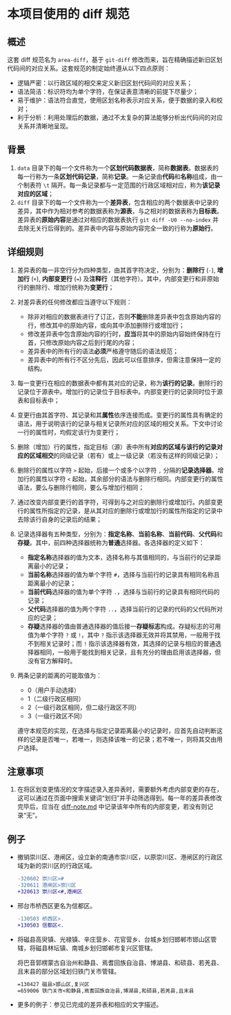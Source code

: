 # 本项目使用的 diff 规范

## 概述

这套 diff 规范名为 `area-diff`，基于 `git-diff` 修改而来，旨在精确描述新旧区划代码间的对应关系。这套规范的制定始终遵从以下四点原则：

- 逻辑严密：以行政区域的相交来定义新旧区划代码间的对应关系；
- 语法简洁：标识符均为单个字符，在保证表意清晰的前提下尽量少；
- 易于维护：语法符合直觉，使用区划名称表示对应关系，便于数据的录入和校对；
- 利于分析：利用处理后的数据，通过不太复杂的算法能够分析出代码间的对应关系并清晰地呈现。

## 背景

1. `data` 目录下的每一个文件称为一个**区划代码数据表**，简称**数据表**。数据表的每一行称为一条**区划代码记录**，简称**记录**。一条记录由**代码**和**名称**组成，由一个制表符 `\t` 隔开。每一条记录都与一定范围的行政区域相对应，称为**该记录对应的区域**；
1. `diff` 目录下的每一个文件称为一个**差异表**，包含相应的两个数据表中记录的差异，其中作为相对参考的数据表称为**源表**，与之相对的数据表称为**目标表**。差异表的**原始内容**是通过对相应的数据表执行 `git diff -U0 --no-index` 并去除无关行后得到的。差异表中内容与原始内容完全一致的行称为**原始行**。

## 详细规则

1. 差异表的每一非空行分为四种类型，由其首字符决定，分别为：**删除行** (`-`), **增加行** (`+`), **内部变更行** (`=`) 及**注释行**（其他字符）。其中，内部变更行和非原始行的删除行、增加行统称为**变更行**；
1. 对差异表的任何修改都应当遵守以下规则：
    - 除非对相应的数据表进行了订正，否则**不能**删除差异表中包含原始内容的行，修改其中的原始内容，或向其中添加删除行或增加行；
    - 修改差异表中包含原始内容的行时，**应当**将其中的原始内容始终保持在行首，只修改原始内容之后到行尾的内容；
    - 差异表中的所有行的语法**必须**严格遵守随后的语法规范；
    - 差异表中的所有行不区分先后，因此可以任意排序，但需注意保持一定的结构。
1. 每一变更行在相应的数据表中都有其对应的记录，称为**该行的记录**。删除行的记录位于源表中。增加行的记录位于目标表中。内部变更行的记录同时位于源表和目标表中；
1. 变更行由其首字符、其记录和其**属性**依序连接而成。变更行的属性具有确定的语法，用于说明该行的记录与相关记录所对应的区域的相交关系。下文中讨论一行的属性时，均假定该行为变更行；
1. 删除（增加）行的属性，指定目标（源）表中所有**对应的区域与该行的记录对应的区域相交**的同级记录（若有）或上一级记录（若没有这样的同级记录）；
1. 删除行的属性以字符 `>` 起始，后接一个或多个以字符 `,` 分隔的**记录选择器**。增加行的属性以字符 `<` 起始，其余部分的语法与删除行相同。内部变更行的属性语法，要么与删除行相同，要么与增加行相同；
1. 通过改变内部变更行的首字符，可得到与之对应的删除行或增加行。内部变更行的属性所指定的记录，是从其对应的删除行或增加行的属性所指定的记录中去除该行自身的记录后的结果；
1. 记录选择器有五种类型，分别为：**指定名称**、**当前名称**、**当前代码**、**父代码**和**存疑**。其中，前四种选择器统称为**普通**选择器。各选择器的定义如下：
    - **指定名称**选择器的值为文本，选择名称与其值相同的，与当前行的记录距离最小的记录；
    - **当前名称**选择器的值为单个字符 `#`，选择与当前行的记录具有相同名称且距离最小的记录；
    - **当前代码**选择器的值为单个字符 `.`，选择与当前行的记录具有相同代码的记录；
    - **父代码**选择器的值为两个字符 `..`，选择当前行的记录的代码的父代码所对应的记录；
    - **存疑**选择器的值由普通选择器的值后接一**存疑标志**构成。存疑标志的可用值为单个字符 `?` 或 `!`，其中 `?` 指示该选择器无效并将其禁用，一般用于找不到相关记录时；而 `!` 指示该选择器有效，其选择的记录与相应的普通选择器相同，一般用于能找到相关记录，且有充分的理由启用该选择器，但没有官方解释时。
1. 两条记录的距离的可能取值为：
    - 0（用户手动选择）
    - 1（二级行政区相同）
    - 2（一级行政区相同，但二级行政区不同）
    - 3（一级行政区不同）

    遵守本规范的实现，在选择与指定记录距离最小的记录时，应首先自动判断这样的记录是否唯一，若唯一，则选择该唯一的记录；若不唯一，则将其交由用户选择。

## 注意事项

1. 在将区划变更情况的文字描述录入差异表时，需要额外考虑内部变更的存在，这可以通过在页面中搜索关键词“划归”并手动筛选得到。每一年的差异表修改完毕后，应当在 [diff-note.md](diff-note.md) 中记录该年中所有的内部变更，若没有则记录“无”。

## 例子

- 撤销崇川区、港闸区，设立新的南通市崇川区，以原崇川区、港闸区的行政区域为新的崇川区的行政区域。

    ```diff
    -320602	崇川区>#
    -320611	港闸区>崇川区
    +320613	崇川区<#,港闸区
    ```

- 邢台市桥西区更名为信都区。

    ```diff
    -130503	桥西区>.
    +130503	信都区<.
    ```

- 将磁县高臾镇、光禄镇、辛庄营乡、花官营乡、台城乡划归邯郸市邯山区管辖，将磁县林坛镇、南城乡划归邯郸市复兴区管辖。

    将巴音郭楞蒙古自治州和静县、焉耆回族自治县、博湖县、和硕县、若羌县、且末县的部分区域划归铁门关市管辖。

    ```diff
    =130427	磁县>邯山区,复兴区
    =659006	铁门关市<和静县,焉耆回族自治县,博湖县,和硕县,若羌县,且末县
    ```

- 更多的例子：参见已完成的差异表和相应的文字描述。
